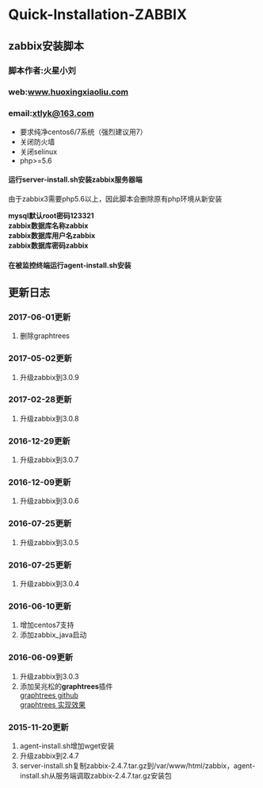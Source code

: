 # Quick-Installation-ZABBIX

## zabbix安装脚本
### 脚本作者:火星小刘 
### web:www.huoxingxiaoliu.com 
### email:xtlyk@163.com

 * 要求纯净centos6/7系统（强烈建议用7）
 * 关闭防火墙
 * 关闭selinux
 * php>=5.6
 
#### 运行**server-install.sh**安装zabbix服务器端
由于zabbix3需要php5.6以上，因此脚本会删除原有php环境从新安装  
  
**mysql默认root密码123321**  
**zabbix数据库名称zabbix**  
**zabbix数据库用户名zabbix**  
**zabbix数据库密码zabbix**  

#### 在被监控终端运行**agent-install.sh**安装

## 更新日志

### 2017-06-01更新
1. 删除graphtrees

### 2017-05-02更新
1. 升级zabbix到3.0.9

### 2017-02-28更新
1. 升级zabbix到3.0.8

### 2016-12-29更新
1. 升级zabbix到3.0.7

### 2016-12-09更新
1. 升级zabbix到3.0.6

### 2016-07-25更新
1. 升级zabbix到3.0.5

### 2016-07-25更新
1. 升级zabbix到3.0.4

### 2016-06-10更新  
1. 增加centos7支持  
2. 添加zabbix_java启动  

### 2016-06-09更新  
1. 升级zabbix到3.0.3  
2. 添加吴兆松的**graphtrees**插件  
[graphtrees github](https://github.com/OneOaaS/graphtrees)  
[graphtrees 实现效果](http://t.cn/RqAeAxT)  

### 2015-11-20更新  
1. agent-install.sh增加wget安装  
2. 升级zabbix到2.4.7  
3. server-install.sh复制zabbix-2.4.7.tar.gz到/var/www/html/zabbix，agent-install.sh从服务端调取zabbix-2.4.7.tar.gz安装包
